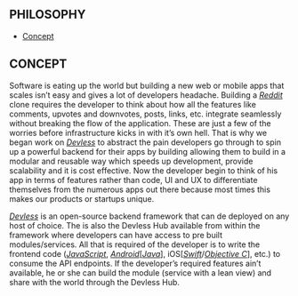 ## PHILOSOPHY

- [Concept](#concept)


<a name="concept"></a>
## CONCEPT

Software is eating up the world but building a new web or mobile apps that scales isn’t easy and gives a lot of developers headache. Building a [*Reddit*](https://reddit.com) clone requires the developer to think about how all the features like comments, upvotes and downvotes, posts, links, etc. integrate seamlessly without breaking the flow of the application. These are just a few of the worries before infrastructure kicks in with it’s own hell. That is why we began work on [*Devless*](https://devless.io) to abstract the pain developers go through to spin up a powerful backend for their apps by building allowing them to build in  a modular and reusable way  which speeds up development, provide scalability and it is cost effective. Now the developer begin to think of his app in terms of features rather than code, UI and UX to differentiate themselves from the numerous apps out there because most times this makes our products or startups unique.

[*Devless*](https://devless.io) is an open-source backend framework that can de deployed on any host of choice. The is also the Devless Hub available from within the framework where developers can have access to pre built modules/services. All that is required of the developer is to write the frontend code ([*JavaScript*](https://www.javascript.com/), [*Android*](https://developer.android.com)\[[*Java*](https://java.com/en/download/)\], iOS\[[*Swift*](https://swift.org/)/[*Objective C*](https://developer.apple.com/library/mac/documentation/Cocoa/Conceptual/ProgrammingWithObjectiveC/Introduction/Introduction.html)\], etc.) to consume the API endpoints. If the developer’s required features ain’t available, he or she can build the module (service with a lean view) and share with the world through the Devless Hub.
